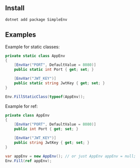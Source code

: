 
## Install

`dotnet add package SimpleEnv`

## Examples

Example for static classes:

```c#
private static class AppEnv
{
    [EnvVar("PORT", DefaultValue = 8080)]
    public static int Port { get; set; }

    [EnvVar("JWT_KEY")]
    public static string JwtKey { get; set; }
}

Env.FillStaticClass(typeof(AppEnv));

```

Example for ref:

```c#
private class AppEnv
{
    [EnvVar("PORT", DefaultValue = 8080)]
    public int Port { get; set; }

    [EnvVar("JWT_KEY")]
    public string JwtKey { get; set; }
}

var appEnv = new AppEnv(); // or just AppEnv appEnv = null;
Env.Fill(ref appEnv);

```
